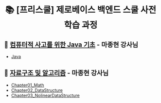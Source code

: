 <h1 align="center">
📚 [프리스쿨] 제로베이스 백엔드 스쿨 사전학습 과정
</h1>

## 🌚 [컴퓨터적 사고를 위한 Java 기초](https://github.com/IamAnjaehyun/zerobase-prerequisite/tree/main/컴퓨터적%20사고를%20위한%20Java%20기초) - 마종현 강사님
  - [Java](https://github.com/IamAnjaehyun/zerobase-prerequisite/tree/main/%EC%BB%B4%ED%93%A8%ED%84%B0%EC%A0%81%20%EC%82%AC%EA%B3%A0%EB%A5%BC%20%EC%9C%84%ED%95%9C%20Java%20%EA%B8%B0%EC%B4%88/java)
## 🌝 [자료구조 및 알고리즘](https://github.com/IamAnjaehyun/zerobase-prerequisite/tree/main/자료구조%20및%20알고리즘/Chapter01_Math) - 마종현 강사님
  - [Chapter01_Math](https://github.com/IamAnjaehyun/zerobase-prerequisite/tree/main/%EC%9E%90%EB%A3%8C%EA%B5%AC%EC%A1%B0%20%EB%B0%8F%20%EC%95%8C%EA%B3%A0%EB%A6%AC%EC%A6%98/Chapter01_Math)
  - [Chapter02_DataStructure](https://github.com/IamAnjaehyun/zerobase-prerequisite/tree/main/%EC%9E%90%EB%A3%8C%EA%B5%AC%EC%A1%B0%20%EB%B0%8F%20%EC%95%8C%EA%B3%A0%EB%A6%AC%EC%A6%98/Chapter02_DataStructure)
  - [Chapter03_NolinearDataStructure](https://github.com/IamAnjaehyun/zerobase-prerequisite/tree/main/%EC%9E%90%EB%A3%8C%EA%B5%AC%EC%A1%B0%20%EB%B0%8F%20%EC%95%8C%EA%B3%A0%EB%A6%AC%EC%A6%98/Chapter03_NonlinearDataStructure)
